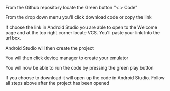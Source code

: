 From the Github repository locate the Green button "\< \> Code"

From the drop down menu you'll click download code or copy the link

If choose the link in Android Studio you are able to open to the Welcome
page and at the top right corner locate VCS. You'll paste your link Into
the url box.

Android Studio will then create the project

You will then click device manager to create your emulator

You will now be able to run the code by pressing the green play button

If you choose to download it will open up the code in Android Studio.
Follow all steps above after the project has been opened

